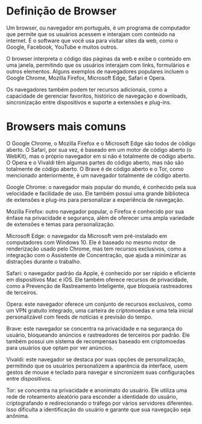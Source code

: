 # Definição de Browser

Um browser, ou navegador em português, é um programa de computador que permite que os usuários acessem e interajam com conteúdo na internet. É o software que você usa para visitar sites da web, como o Google, Facebook, YouTube e muitos outros.

O browser interpreta o código das páginas da web e exibe o conteúdo em uma janela, permitindo que os usuários interajam com links, formulários e outros elementos. Alguns exemplos de navegadores populares incluem o Google Chrome, Mozilla Firefox, Microsoft Edge, Safari e Opera.

Os navegadores também podem ter recursos adicionais, como a capacidade de gerenciar favoritos, histórico de navegação e downloads, sincronização entre dispositivos e suporte a extensões e plug-ins.

# Browsers mais comuns

O Google Chrome, o Mozilla Firefox e o Microsoft Edge são todos de código aberto. O Safari, por sua vez, é baseado em um motor de código aberto (o WebKit), mas o próprio navegador em si não é totalmente de código aberto. O Opera e o Vivaldi têm algumas partes do código aberto, mas não são totalmente de código aberto. O Brave é de código aberto e o Tor, como mencionado anteriormente, é um navegador totalmente de código aberto.

Google Chrome: o navegador mais popular do mundo, é conhecido pela sua velocidade e facilidade de uso. Ele também possui uma grande biblioteca de extensões e plug-ins para personalizar a experiência de navegação.

Mozilla Firefox: outro navegador popular, o Firefox é conhecido por sua ênfase na privacidade e segurança, além de oferecer uma ampla variedade de extensões e temas para personalização.

Microsoft Edge: o navegador da Microsoft vem pré-instalado em computadores com Windows 10. Ele é baseado no mesmo motor de renderização usado pelo Chrome, mas tem recursos exclusivos, como a integração com o Assistente de Concentração, que ajuda a minimizar as distrações durante o trabalho.

Safari: o navegador padrão da Apple, é conhecido por ser rápido e eficiente em dispositivos Mac e iOS. Ele também oferece recursos de privacidade, como a Prevenção de Rastreamento Inteligente, que bloqueia rastreadores de terceiros.

Opera: este navegador oferece um conjunto de recursos exclusivos, como um VPN gratuito integrado, uma carteira de criptomoedas e uma tela inicial personalizável com feeds de notícias e previsão do tempo.

Brave: este navegador se concentra na privacidade e na segurança do usuário, bloqueando anúncios e rastreadores de terceiros por padrão. Ele também possui um sistema de recompensas baseado em criptomoedas para usuários que optam por ver anúncios.

Vivaldi: este navegador se destaca por suas opções de personalização, permitindo que os usuários personalizem a aparência da interface, usem gestos de mouse e teclado para navegar e sincronizem suas configurações entre dispositivos.

Tor: se concentra na privacidade e anonimato do usuário. Ele utiliza uma rede de roteamento aleatório para esconder a identidade do usuário, criptografando e redirecionando o tráfego por vários servidores diferentes. Isso dificulta a identificação do usuário e garante que sua navegação seja anônima.